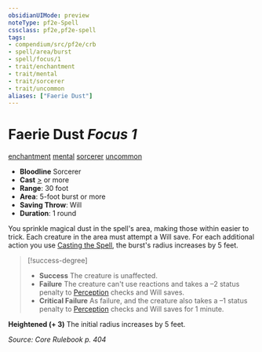```yaml
---
obsidianUIMode: preview
noteType: pf2e-Spell
cssclass: pf2e,pf2e-spell
tags:
- compendium/src/pf2e/crb
- spell/area/burst
- spell/focus/1
- trait/enchantment
- trait/mental
- trait/sorcerer
- trait/uncommon
aliases: ["Faerie Dust"]
---
```

# Faerie Dust *Focus 1*   
[enchantment](rules/traits/enchantment.md "Enchantment School Trait")  [mental](rules/traits/mental.md "Mental Effect Trait")  [sorcerer](rules/traits/sorcerer.md "Sorcerer Class Trait")  [uncommon](rules/traits/uncommon.md "Uncommon Rarity Trait")  

- **Bloodline** Sorcerer
- **Cast** [>](rules/core-rulebook/chapter-9-playing-the-game.md#Actions "Single Action") or more 
- **Range**: 30 foot
- **Area**: 5-foot burst or more
- **Saving Throw**: Will
- **Duration**: 1 round

You sprinkle magical dust in the spell's area, making those within easier to trick. Each creature in the area must attempt a Will save. For each additional action you use [Casting the Spell](rules/actions/cast-a-spell.md), the burst's radius increases by 5 feet.

> [!success-degree] 
> - **Success** The creature is unaffected.
> - **Failure** The creature can't use reactions and takes a –2 status penalty to [Perception](compendium/skills.md#Perception) checks and Will saves.
> - **Critical Failure** As failure, and the creature also takes a –1 status penalty to [Perception](compendium/skills.md#Perception) checks and Will saves for 1 minute.

**Heightened (+ 3)** The initial radius increases by 5 feet.

*Source: Core Rulebook p. 404*